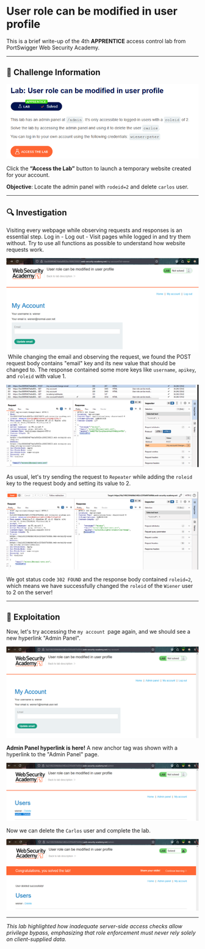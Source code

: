 # User role can be modified in user profile
  
This is a brief write-up of the 4th **APPRENTICE** access control lab from PortSwigger Web Security Academy.

---
## 🧩 Challenge Information

![Challenge Screenshot](images/challenge-screenshot.png)

Click the **“Access the Lab”** button to launch a temporary website created for your account.

**Objective**: Locate the admin panel with `rodeid=2` and delete `carlos` user.

---
## 🔍 Investigation

Visiting every webpage while observing requests and responses is an essential step. Log in - Log out - Visit pages while logged in and try them without. Try to use all functions as possible to understand how website requests work.

![Observing My Account](images/observing-myaccount.png)
![]()
While changing the email and observing the request, we found the POST request body contains "email" key and its new value that should be changed to. 
The response contained some more keys like `username`, `apikey`, and `roleid` with value 1.

![Observing Email Request](images/observing-email-request.png)

As usual, let's try sending the request to `Repeater` while adding the `roleid` key to the request body and setting its value to 2. 

![Setting Repeater](images/observing-setting-roleid=2.png)

We got status code `302 FOUND` and the response body contained `roleid=2`, which means we have successfully changed the `roleid` of the `Wiener` user to 2 on the server!
 
---
## 🚨 Exploitation

Now, let's try accessing the `my account `page again, and we should see a new hyperlink "Admin Panel".

![Exploit My-Account](images/exploite-myaccount.png)

**Admin Panel hyperlink is here!** 
A new anchor tag was shown with a hyperlink to the "Admin Panel" page.

![Admin Page](images/exploite-admin.png)

Now we can delete the `Carlos` user and complete the lab.

![Exploited](images/exploited.png)

---
 *This lab highlighted how inadequate server-side access checks allow privilege bypass, emphasizing that role enforcement must never rely solely on client-supplied data.* 